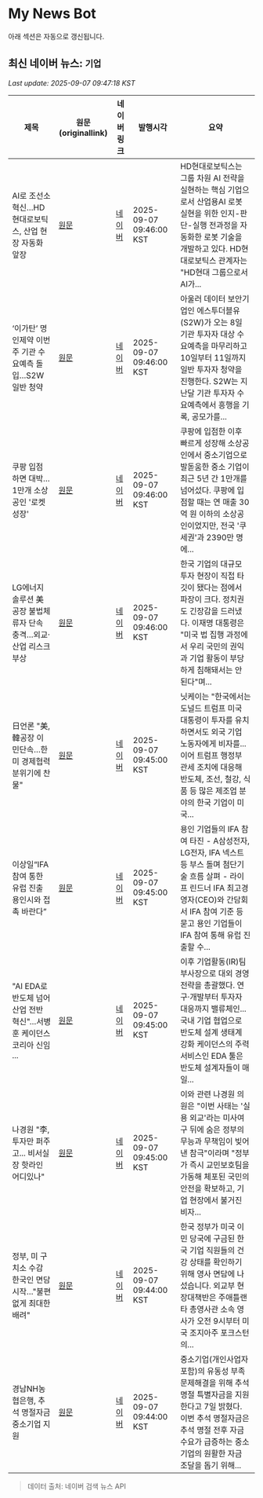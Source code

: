 # My News Bot

아래 섹션은 자동으로 갱신됩니다.

<!-- NEWS:START -->
## 최신 네이버 뉴스: `기업`
_Last update: 2025-09-07 09:47:18 KST_

| 제목 | 원문(originallink) | 네이버 링크 | 발행시각 | 요약 |
|---|---|---|---|---|
| AI로 조선소 혁신…HD현대로보틱스, 산업 현장 자동화 앞장 | [원문](https://zdnet.co.kr/view/?no=20250906145211) | [네이버](https://n.news.naver.com/mnews/article/092/0002389310?sid=105) | 2025-09-07 09:46:00 KST | HD현대로보틱스는 그룹 차원 AI 전략을 실현하는 핵심 기업으로서 산업용AI 로봇 실현을 위한 인지-판단-실행 전과정을 자동화한 로봇 기술을 개발하고 있다. HD현대로보틱스 관계자는 "HD현대 그룹으로서 AI가... |
| ‘이가탄’ 명인제약 이번 주 기관 수요예측 돌입…S2W 일반 청약 | [원문](https://biz.chosun.com/stock/stock_general/2025/09/07/54JT234FV5A4DHTZQOQFIZC4VY/?utm_source=naver&utm_medium=original&utm_campaign=biz) | [네이버](https://n.news.naver.com/mnews/article/366/0001106050?sid=101) | 2025-09-07 09:46:00 KST | 아울러 데이터 보안기업인 에스투더블유(S2W)가 오는 8일 기관 투자자 대상 수요예측을 마무리하고 10일부터 11일까지 일반 투자자 청약을 진행한다. S2W는 지난달 기관 투자자 수요예측에서 흥행을 기록, 공모가를... |
| 쿠팡 입점 하면 대박…1만개 소상공인 '로켓성장' | [원문](https://www.startuptoday.co.kr/news/articleView.html?idxno=504498) | [네이버](https://www.startuptoday.co.kr/news/articleView.html?idxno=504498) | 2025-09-07 09:46:00 KST | 쿠팡에 입점한 이후 빠르게 성장해 소상공인에서 중소기업으로 발돋움한 중소 기업이 최근 5년 간 1만개를 넘어섰다. 쿠팡에 입점할 때는 연 매출 30억 원 이하의 소상공인이었지만, 전국 '쿠세권'과 2390만 명에... |
| LG에너지솔루션 美 공장 불법체류자 단속 충격…외교·산업 리스크 부상 | [원문](https://www.straightnews.co.kr/news/articleView.html?idxno=280674) | [네이버](https://www.straightnews.co.kr/news/articleView.html?idxno=280674) | 2025-09-07 09:46:00 KST | 한국 기업의 대규모 투자 현장이 직접 타깃이 됐다는 점에서 파장이 크다. 정치권도 긴장감을 드러냈다. 이재명 대통령은 "미국 법 집행 과정에서 우리 국민의 권익과 기업 활동이 부당하게 침해돼서는 안 된다"며... |
| 日언론 "美, 韓공장 이민단속…한미 경제협력 분위기에 찬물" | [원문](https://biz.sbs.co.kr/article_hub/20000257775?division=NAVER) | [네이버](https://n.news.naver.com/mnews/article/374/0000461634?sid=104) | 2025-09-07 09:45:00 KST | 닛케이는 "한국에서는 도널드 트럼프 미국 대통령이 투자를 유치하면서도 외국 기업 노동자에게 비자를... 이어 트럼프 행정부 관세 조치에 대응해 반도체, 조선, 철강, 식품 등 많은 제조업 분야의 한국 기업이 미국... |
| 이상일“IFA 참여 통한 유럽 진출 용인시와 접촉 바란다” | [원문](https://www.sportsseoul.com/news/read/1544018?ref=naver) | [네이버](https://n.news.naver.com/mnews/article/468/0001175263?sid=102) | 2025-09-07 09:45:00 KST | 용인 기업들의 IFA 참여 타진 - A삼성전자, LG전자, IFA 넥스트 등 부스 돌며 첨단기술 흐름 살펴 - 라이프 린드너 IFA 최고경영자(CEO)와 간담회서 IFA 참여 기준 등 묻고 용인 기업들이 IFA 참여 통해 유럽 진출할 수... |
| "AI EDA로 반도체 넘어 산업 전반 혁신"…서병훈 케이던스 코리아 신임 ... | [원문](https://zdnet.co.kr/view/?no=20250907011711) | [네이버](https://n.news.naver.com/mnews/article/092/0002389309?sid=105) | 2025-09-07 09:45:00 KST | 이후 기업활동(IR)팀 부사장으로 대외 경영 전략을 총괄했다. 연구·개발부터 투자자 대응까지 밸류체인... 국내 기업 협업으로 반도체 설계 생태계 강화 케이던스의 주력 서비스인 EDA 툴은 반도체 설계자들이 매일... |
| 나경원 "李, 투자만 퍼주고... 비서실장 핫라인 어디있나" | [원문](http://weekly.chosun.com/news/articleView.html?idxno=44449) | [네이버](https://n.news.naver.com/mnews/article/053/0000052187?sid=100) | 2025-09-07 09:45:00 KST | 이와 관련 나경원 의원은 "이번 사태는 '실용 외교'라는 미사여구 뒤에 숨은 정부의 무능과 무책임이 빚어낸 참극"이라며 "정부가 즉시 교민보호팀을 가동해 체포된 국민의 안전을 확보하고, 기업 현장에서 불거진 비자... |
| 정부, 미 구치소 수감 한국인 면담 시작…"불편 없게 최대한 배려" | [원문](https://news.sbs.co.kr/news/endPage.do?news_id=N1008246518&plink=ORI&cooper=NAVER) | [네이버](https://n.news.naver.com/mnews/article/055/0001290264?sid=100) | 2025-09-07 09:44:00 KST | 한국 정부가 미국 이민 당국에 구금된 한국 기업 직원들의 건강 상태를 확인하기 위해 영사 면담에 나섰습니다. 외교부 현장대책반은 주애틀랜타 총영사관 소속 영사가 오전 9시부터 미국 조지아주 포크스턴의... |
| 경남NH농협은행, 추석 명절자금 중소기업 지원 | [원문](https://www.gukjenews.com/news/articleView.html?idxno=3369523) | [네이버](https://www.gukjenews.com/news/articleView.html?idxno=3369523) | 2025-09-07 09:44:00 KST | 중소기업(개인사업자 포함)의 유동성 부족 문제해결을 위해 추석 명절 특별자금을 지원한다고 7일 밝혔다. 이번 추석 명절자금은 추석 명절 전후 자금 수요가 급증하는 중소기업의 원활한 자금 조달을 돕기 위해... |

> 데이터 출처: 네이버 검색 뉴스 API
<!-- NEWS:END -->
